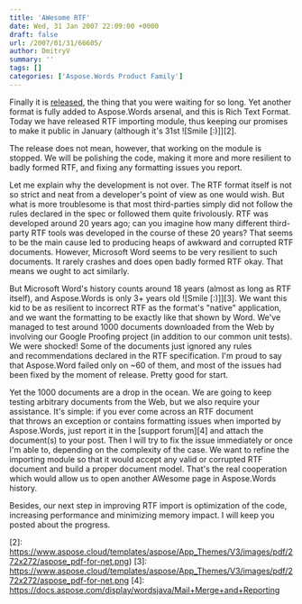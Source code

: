 ```yaml
---
title: 'AWesome RTF'
date: Wed, 31 Jan 2007 22:09:00 +0000
draft: false
url: /2007/01/31/66605/
author: DmitryV
summary: ''
tags: []
categories: ['Aspose.Words Product Family']
---
```


Finally it is [released][1], the thing that you were waiting for so long. Yet another format is fully added to Aspose.Words arsenal, and this is Rich Text Format. Today we have released RTF importing module, thus keeping our promises to make it public in January (although it's 31st ![Smile [:)]][2].

The release does not mean, however, that working on the module is stopped. We will be polishing the code, making it more and more resilient to badly formed RTF, and fixing any formatting issues you report.

Let me explain why the development is not over. The RTF format itself is not so strict and neat from a developer's point of view as one would wish. But what is more troublesome is that most third-parties simply did not follow the rules declared in the spec or followed them quite frivolously. RTF was developed around 20 years ago; can you imagine how many different third-party RTF tools was developed in the course of these 20 years? That seems to be the main cause led to producing heaps of awkward and corrupted RTF documents. However, Microsoft Word seems to be very resilient to such documents. It rarely crashes and does open badly formed RTF okay. That means we ought to act similarly.

But Microsoft Word's history counts around 18 years (almost as long as RTF itself), and Aspose.Words is only 3+ years old ![Smile [:)]][3]. We want this kid to be as resilient to incorrect RTF as the format's "native" application, and we want the formatting to be exactly like that shown by Word. We've managed to test around 1000 documents downloaded from the Web by involving our Google Proofing project (in addition to our common unit tests). We were shocked! Some of the documents just ignored any rules and recommendations declared in the RTF specification. I'm proud to say that Aspose.Word failed only on ~60 of them, and most of the issues had been fixed by the moment of release. Pretty good for start.

Yet the 1000 documents are a drop in the ocean. We are going to keep testing arbitrary documents from the Web, but we also require your assistance. It's simple: if you ever come across an RTF document that throws an exception or contains formatting issues when imported by Aspose.Words, just report it in the [support forum][4] and attach the document(s) to your post. Then I will try to fix the issue immediately or once I'm able to, depending on the complexity of the case. We want to refine the importing module so that it would accept any valid or corrupted RTF document and build a proper document model. That's the real cooperation which would allow us to open another AWesome page in Aspose.Words history.

Besides, our next step in improving RTF import is optimization of the code, increasing performance and minimizing memory impact. I will keep you posted about the progress.




[1]: https://docs.aspose.com/display/wordsjava/Mail+Merge+and+Reporting
[2]: https://www.aspose.cloud/templates/aspose/App_Themes/V3/images/pdf/272x272/aspose_pdf-for-net.png)
[3]: https://www.aspose.cloud/templates/aspose/App_Themes/V3/images/pdf/272x272/aspose_pdf-for-net.png
[4]: https://docs.aspose.com/display/wordsjava/Mail+Merge+and+Reporting




